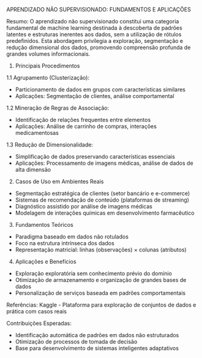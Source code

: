 APRENDIZADO NÃO SUPERVISIONADO: FUNDAMENTOS E APLICAÇÕES

Resumo:
O aprendizado não supervisionado constitui uma categoria fundamental de machine learning destinada à descoberta de padrões latentes e estruturas inerentes aos dados, sem a utilização de rótulos predefinidos. Esta abordagem privilegia a exploração, segmentação e redução dimensional dos dados, promovendo compreensão profunda de grandes volumes informacionais.

1. Principais Procedimentos

1.1 Agrupamento (Clusterização):
- Particionamento de dados em grupos com características similares
- Aplicações: Segmentação de clientes, análise comportamental

1.2 Mineração de Regras de Associação:
- Identificação de relações frequentes entre elementos
- Aplicações: Análise de carrinho de compras, interações medicamentosas

1.3 Redução de Dimensionalidade:
- Simplificação de dados preservando características essenciais
- Aplicações: Processamento de imagens médicas, análise de dados de alta dimensão

2. Casos de Uso em Ambientes Reais
- Segmentação estratégica de clientes (setor bancário e e-commerce)
- Sistemas de recomendação de conteúdo (plataformas de streaming)
- Diagnóstico assistido por análise de imagens médicas
- Modelagem de interações químicas em desenvolvimento farmacêutico

3. Fundamentos Teóricos
- Paradigma baseado em dados não rotulados
- Foco na estrutura intrínseca dos dados
- Representação matricial: linhas (observações) × colunas (atributos)

4. Aplicações e Benefícios
- Exploração exploratória sem conhecimento prévio do domínio
- Otimização de armazenamento e organização de grandes bases de dados
- Personalização de serviços baseada em padrões comportamentais

Referências:
Kaggle - Plataforma para exploração de conjuntos de dados e prática com casos reais

Contribuições Esperadas:
- Identificação automática de padrões em dados não estruturados
- Otimização de processos de tomada de decisão
- Base para desenvolvimento de sistemas inteligentes adaptativos